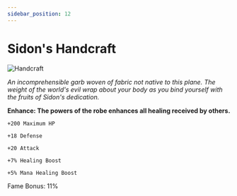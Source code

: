 ```yaml
---
sidebar_position: 12
---
```


# Sidon's Handcraft

![Handcraft](https://vwiki.valorserver.com/api/item/picture/sidon's%20handcraft)

<i>An incomprehensible garb woven of fabric not native to this plane. The weight of the world's evil wrap about your body as you bind yourself with the fruits of Sidon's dedication.</i>

**Enhance: The powers of the robe enhances all healing received by others.**

    +200 Maximum HP
    
    +18 Defense
    
    +20 Attack
    
    +7% Healing Boost
    
    +5% Mana Healing Boost

Fame Bonus: 11%
